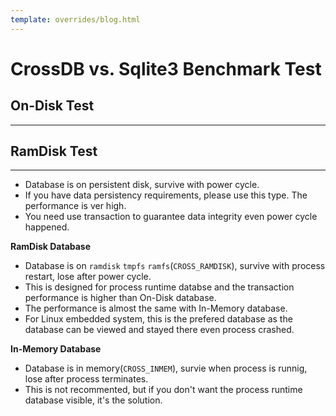 ```yaml
---
template: overrides/blog.html
---
```


# CrossDB vs. Sqlite3 Benchmark Test

## On-Disk Test
-------------------------------------------------------------------------------

## RamDisk Test
-------------------------------------------------------------------------------

- Database is on persistent disk, survive with power cycle. 
- If you have data persistency requirements, please use this type. The performance is ver high. 
- You need use transaction to guarantee data integrity even power cycle happened. 

**RamDisk Database**

- Database is on `ramdisk` `tmpfs` `ramfs`(`CROSS_RAMDISK`), survive with process restart, lose after power cycle. 
- This is designed for process runtime databse and the transaction performance is higher than On-Disk database. 
- The performance is almost the same with In-Memory database. 
- For Linux embedded system, this is the prefered database as the database can be viewed and stayed there even process crashed.

**In-Memory Database**

- Database is in memory(`CROSS_INMEM`), survie when process is runnig, lose after process terminates. 
- This is not recommented, but if you don't want the process runtime database visible, it's the solution.

